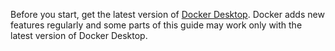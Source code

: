 Before you start, get the latest version of [Docker Desktop](../../get-docker.md). Docker adds new features regularly and some parts of this guide may work only with the latest version of Docker Desktop.
